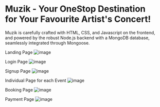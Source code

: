 # Muzik - Your OneStop Destination for Your Favourite Artist's Concert!

Muzik is carefully crafted with HTML, CSS, and Javascript on the frontend, and powered by the robust Node.js backend with a MongoDB database, seamlessly integrated through Mongoose.

Landing Page
![image](https://github.com/TLE1709/Muzik-Concert-Booking-Website/assets/97980131/e26b5aab-e869-47de-9338-52888ad74955)

Login Page
![image](https://github.com/TLE1709/Muzik-Concert-Booking-Website/assets/97980131/8eac9e1c-7eae-4ad7-86d3-479c62c544a3)

Signup Page
![image](https://github.com/TLE1709/Muzik-Concert-Booking-Website/assets/97980131/c9bb1c8c-5226-4552-a40e-e7bfc95c4b2a)

Individual Page for each Event
![image](https://github.com/TLE1709/Muzik-Concert-Booking-Website/assets/97980131/a0def10e-afed-4b0b-b041-89bcb229c014)

Booking Page
![image](https://github.com/TLE1709/Muzik-Concert-Booking-Website/assets/97980131/51b0a33d-5650-4dfd-8c33-b6c17b64358b)

Payment Page
![image](https://github.com/TLE1709/Muzik-Concert-Booking-Website/assets/97980131/35f444e2-c226-45b4-9822-9f2e9e94c3f9)



